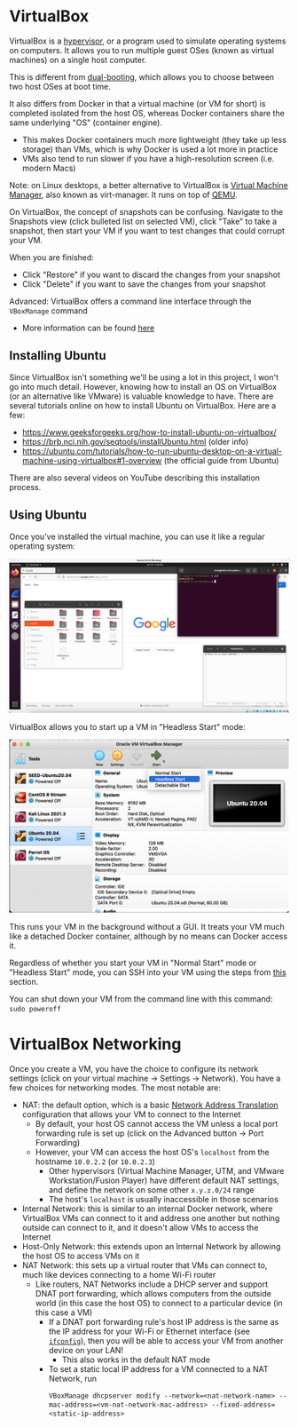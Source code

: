 # VirtualBox

VirtualBox is a [hypervisor](https://en.wikipedia.org/wiki/Hypervisor), or a program used to simulate operating systems on computers. It allows you to run multiple guest OSes (known as virtual machines) on a single host computer.

This is different from [dual-booting](https://www.howtogeek.com/187789/dual-booting-explained-how-you-can-have-multiple-operating-systems-on-your-computer/), which allows you to choose between two host OSes at boot time.

It also differs from Docker in that a virtual machine (or VM for short) is completed isolated from the host OS, whereas Docker containers share the same underlying "OS" (container engine).

- This makes Docker containers much more lightweight (they take up less storage) than VMs, which is why Docker is used a lot more in practice
- VMs also tend to run slower if you have a high-resolution screen (i.e. modern Macs)

Note: on Linux desktops, a better alternative to VirtualBox is [Virtual Machine Manager](https://virt-manager.org/), also known as virt-manager. It runs on top of [QEMU](../qemu).

On VirtualBox, the concept of snapshots can be confusing. Navigate to the Snapshots view (click bulleted list on selected VM), click "Take" to take a snapshot, then start your VM if you want to test changes that could corrupt your VM.

When you are finished:

- Click "Restore" if you want to discard the changes from your snapshot
- Click "Delete" if you want to save the changes from your snapshot

Advanced: VirtualBox offers a command line interface through the `VBoxManage` command

- More information can be found [here](https://www.oracle.com/technical-resources/articles/it-infrastructure/admin-manage-vbox-cli.html)

## Installing Ubuntu

Since VirtualBox isn't something we'll be using a lot in this project, I won't go into much detail. However, knowing how to install an OS on VirtualBox (or an alternative like VMware) is valuable knowledge to have. There are several tutorials online on how to install Ubuntu on VirtualBox. Here are a few:

- https://www.geeksforgeeks.org/how-to-install-ubuntu-on-virtualbox/
- https://brb.nci.nih.gov/seqtools/installUbuntu.html (older info)
- https://ubuntu.com/tutorials/how-to-run-ubuntu-desktop-on-a-virtual-machine-using-virtualbox#1-overview (the official guide from Ubuntu)

There are also several videos on YouTube describing this installation process.

## Using Ubuntu

Once you've installed the virtual machine, you can use it like a regular operating system:

![](../img/ubuntu.png)

VirtualBox allows you to start up a VM in "Headless Start" mode:

![](../img/headless-start.png)

This runs your VM in the background without a GUI. It treats your VM much like a detached Docker container, although by no means can Docker access it.

Regardless of whether you start your VM in "Normal Start" mode or "Headless Start" mode, you can SSH into your VM using the steps from [this](../ssh#ssh-configurations) section.

You can shut down your VM from the command line with this command: `sudo poweroff`

# VirtualBox Networking

Once you create a VM, you have the choice to configure its network settings (click on your virtual machine -> Settings -> Network). You have a few choices for networking modes. The most notable are:

- NAT: the default option, which is a basic [Network Address Translation](https://en.wikipedia.org/wiki/Network_address_translation) configuration that allows your VM to connect to the Internet
    - By default, your host OS cannot access the VM unless a local port forwarding rule is set up (click on the Advanced button -> Port Forwarding)
    - However, your VM can access the host OS's `localhost` from the hostname `10.0.2.2` (or `10.0.2.3`)
        - Other hypervisors (Virtual Machine Manager, UTM, and VMware Workstation/Fusion Player) have different default NAT settings, and define the network on some other `x.y.z.0/24` range
        - The host's `localhost` is usually inaccessible in those scenarios
- Internal Network: this is similar to an internal Docker network, where VirtualBox VMs can connect to it and address one another but nothing outside can connect to it, and it doesn't allow VMs to access the Internet
- Host-Only Network: this extends upon an Internal Network by allowing the host OS to access VMs on it
- NAT Network: this sets up a virtual router that VMs can connect to, much like devices connecting to a home Wi-Fi router
    - Like routers, NAT Networks include a DHCP server and support DNAT port forwarding, which allows computers from the outside world (in this case the host OS) to connect to a particular device (in this case a VM)
        - If a DNAT port forwarding rule's host IP address is the same as the IP address for your Wi-Fi or Ethernet interface (see [`ifconfig`](../terminal-commands#ifconfig)), then you will be able to access your VM from another device on your LAN!
            - This also works in the default NAT mode
        - To set a static local IP address for a VM connected to a NAT Network, run
            ```
            VBoxManage dhcpserver modify --network=<nat-network-name> --mac-address=<vm-nat-network-mac-address> --fixed-address=<static-ip-address>
            ```

